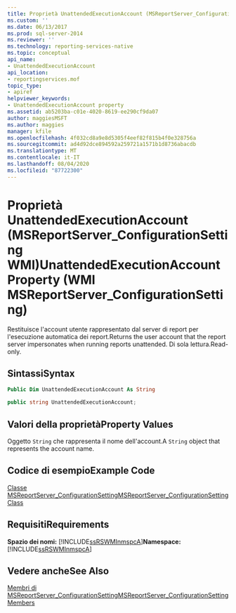 ```yaml
---
title: Proprietà UnattendedExecutionAccount (MSReportServer_ConfigurationSetting WMI) | Microsoft Docs
ms.custom: ''
ms.date: 06/13/2017
ms.prod: sql-server-2014
ms.reviewer: ''
ms.technology: reporting-services-native
ms.topic: conceptual
api_name:
- UnattendedExecutionAccount
api_location:
- reportingservices.mof
topic_type:
- apiref
helpviewer_keywords:
- UnattendedExecutionAccount property
ms.assetid: ab5203ba-c01e-4020-8619-ee290cf9da07
author: maggiesMSFT
ms.author: maggies
manager: kfile
ms.openlocfilehash: 4f032cd8a9e8d5305f4eef82f815b4f0e328756a
ms.sourcegitcommit: ad4d92dce894592a259721a1571b1d8736abacdb
ms.translationtype: MT
ms.contentlocale: it-IT
ms.lasthandoff: 08/04/2020
ms.locfileid: "87722300"
---
```

# <a name="unattendedexecutionaccount-property-wmi-msreportserver_configurationsetting"></a><span data-ttu-id="a2e95-102">Proprietà UnattendedExecutionAccount (MSReportServer_ConfigurationSetting WMI)</span><span class="sxs-lookup"><span data-stu-id="a2e95-102">UnattendedExecutionAccount Property (WMI MSReportServer_ConfigurationSetting)</span></span>
  <span data-ttu-id="a2e95-103">Restituisce l'account utente rappresentato dal server di report per l'esecuzione automatica dei report.</span><span class="sxs-lookup"><span data-stu-id="a2e95-103">Returns the user account that the report server impersonates when running reports unattended.</span></span> <span data-ttu-id="a2e95-104">Di sola lettura.</span><span class="sxs-lookup"><span data-stu-id="a2e95-104">Read-only.</span></span>  
  
## <a name="syntax"></a><span data-ttu-id="a2e95-105">Sintassi</span><span class="sxs-lookup"><span data-stu-id="a2e95-105">Syntax</span></span>  
  
```vb  
Public Dim UnattendedExecutionAccount As String  
```  
  
```csharp  
public string UnattendedExecutionAccount;  
```  
  
## <a name="property-values"></a><span data-ttu-id="a2e95-106">Valori della proprietà</span><span class="sxs-lookup"><span data-stu-id="a2e95-106">Property Values</span></span>  
 <span data-ttu-id="a2e95-107">Oggetto `String` che rappresenta il nome dell'account.</span><span class="sxs-lookup"><span data-stu-id="a2e95-107">A `String` object that represents the account name.</span></span>  
  
## <a name="example-code"></a><span data-ttu-id="a2e95-108">Codice di esempio</span><span class="sxs-lookup"><span data-stu-id="a2e95-108">Example Code</span></span>  
 [<span data-ttu-id="a2e95-109">Classe MSReportServer_ConfigurationSetting</span><span class="sxs-lookup"><span data-stu-id="a2e95-109">MSReportServer_ConfigurationSetting Class</span></span>](msreportserver-configurationsetting-class.md)  
  
## <a name="requirements"></a><span data-ttu-id="a2e95-110">Requisiti</span><span class="sxs-lookup"><span data-stu-id="a2e95-110">Requirements</span></span>  
 <span data-ttu-id="a2e95-111">**Spazio dei nomi:** [!INCLUDE[ssRSWMInmspcA](../../includes/ssrswminmspca-md.md)]</span><span class="sxs-lookup"><span data-stu-id="a2e95-111">**Namespace:** [!INCLUDE[ssRSWMInmspcA](../../includes/ssrswminmspca-md.md)]</span></span>  
  
## <a name="see-also"></a><span data-ttu-id="a2e95-112">Vedere anche</span><span class="sxs-lookup"><span data-stu-id="a2e95-112">See Also</span></span>  
 [<span data-ttu-id="a2e95-113">Membri di MSReportServer_ConfigurationSetting</span><span class="sxs-lookup"><span data-stu-id="a2e95-113">MSReportServer_ConfigurationSetting Members</span></span>](msreportserver-configurationsetting-members.md)  
  
  
